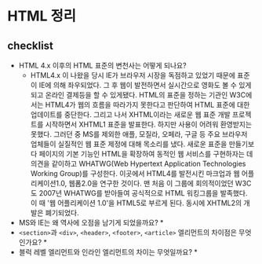 # HTML 정리

## checklist
* HTML 4.x 이후의 HTML 표준의 변천사는 어떻게 되나요?
    * HTML4.x 이 나왔을 당시 IE가 브라우저 시장을 독점하고 있었기 때문에 표준이 IE에 의해 좌우되었다. 그 후 웹이 발전하면서 실시간으로 영화도 볼 수 있게 되고 온라인 결제등을 할 수 있게됐다. HTML의 표준을 정하는 기관인 W3C에서는 HTML4가 웹의 흐름을 따라가지 못한다고 판단하여 HTML 표준에 대한 업데이트를 중단한다. 그리고 나서 XHTML이라는 새로운 웹 표준 개발 프로젝트를 시작하면서 XHTML1 표준을 발표한다. 하지만 사용이 어려워 환영받지는 못했다. 그러던 중 MS를 제외한 애플, 모질라, 오페라, 구글 등 주요 브라우저 업체들이 실질적인 웹 표준 제정에 대해 목소리를 냈다. 새로운 표준을 만들기보다 페이지의 기본 기능인 HTML을 확장하여 동적인 웹 서비스를 구현하자는 데 의견을 같이하고 WHATWG(Web Hypertext Application Technologies Working Group)를 구성한다. 이곳에서 HTML4를 발전시킨 마크업과 웹 어플리케이션1.0, 웹폼2.0을 연구한 것이다. 맨 처음 이 그룹에 회의적이었던 W3C도 2007년 WHATWG를 받아들여 공식적으로 HTML 워킹그룹을 발족했다. 이 때 '웹 어플리케이션 1.0'을 HTML5로 부르게 된다. 동시에 XHTML2의 개발은 폐기되었다.
* MS와 IE는 왜 역사에 오점을 남기게 되었을까요?
    *
* `<section>`과 `<div>`, `<header>`, `<footer>`, `<article>` 엘리먼트의 차이점은 무엇인가요?
    *
* 블럭 레벨 엘리먼트와 인라인 엘리먼트의 차이는 무엇일까요?
    * 